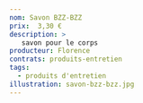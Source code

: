 ```yaml
---
nom: Savon BZZ-BZZ
prix:  3,30 €
description: >
   savon pour le corps
producteur: Florence
contrats: produits-entretien
tags: 
  - produits d'entretien
illustration: savon-bzz-bzz.jpg
---
```


